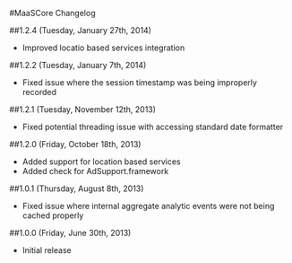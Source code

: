 #MaaSCore Changelog

##1.2.4 (Tuesday, January 27th, 2014)
 * Improved locatio based services integration

##1.2.2 (Tuesday, January 7th, 2014)
 * Fixed issue where the session timestamp was being improperly recorded

##1.2.1 (Tuesday, November 12th, 2013)
 * Fixed potential threading issue with accessing standard date formatter

##1.2.0 (Friday, October 18th, 2013)
 * Added support for location based services
 * Added check for AdSupport.framework

##1.0.1 (Thursday, August 8th, 2013)
 * Fixed issue where internal aggregate analytic events were not being cached properly

##1.0.0 (Friday, June 30th, 2013)
 * Initial release